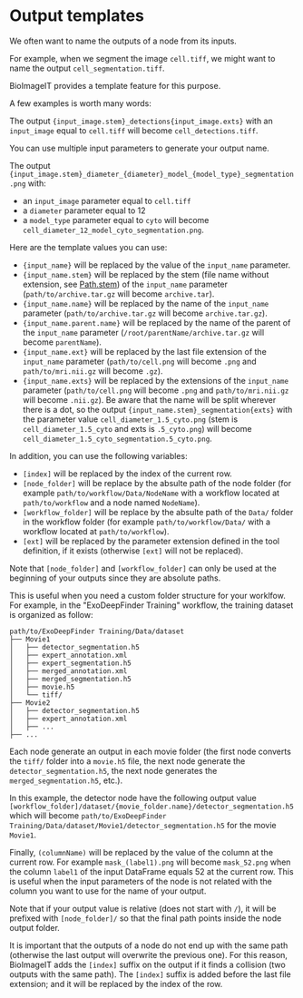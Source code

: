 # Output templates

We often want to name the outputs of a node from its inputs. 

For example, when we segment the image `cell.tiff`, we might want to name the output `cell_segmentation.tiff`.

BioImageIT provides a template feature for this purpose. 

A few examples is worth many words:

The output `{input_image.stem}_detections{input_image.exts}` with an `input_image` equal to `cell.tiff` will become `cell_detections.tiff`. 

You can use multiple input parameters to generate your output name.

The output `{input_image.stem}_diameter_{diameter}_model_{model_type}_segmentation.png` with:
- an `input_image` parameter equal to `cell.tiff` 
- a `diameter` parameter equal to 12
- a `model_type` parameter equal to `cyto`
will become `cell_diameter_12_model_cyto_segmentation.png`.

Here are the template values you can use:
- `{input_name}` will be replaced by the value of the `input_name` parameter.
- `{input_name.stem}` will be replaced by the stem (file name without extension, see [Path.stem](https://docs.python.org/3/library/pathlib.html#pathlib.PurePath.stem)) of the `input_name` parameter (`path/to/archive.tar.gz` will become `archive.tar`).
- `{input_name.name}` will be replaced by the name of the `input_name` parameter (`path/to/archive.tar.gz` will become `archive.tar.gz`).
- `{input_name.parent.name}` will be replaced by the name of the parent of the `input_name` parameter (`/root/parentName/archive.tar.gz` will become `parentName`).
- `{input_name.ext}` will be replaced by the last file extension of the `input_name` parameter (`path/to/cell.png` will become `.png` and `path/to/mri.nii.gz` will become `.gz`).
- `{input_name.exts}` will be replaced by the extensions of the `input_name` parameter (`path/to/cell.png` will become `.png` and `path/to/mri.nii.gz` will become `.nii.gz`). Be aware that the name will be split wherever there is a dot, so the output `{input_name.stem}_segmentation{exts}` with the parameter value `cell_diameter_1.5_cyto.png` (stem is `cell_diameter_1.5_cyto` and exts is `.5_cyto.png`) will become `cell_diameter_1.5_cyto_segmentation.5_cyto.png`.

In addition, you can use the following variables:
- `[index]` will be replaced by the index of the current row.
- `[node_folder]` will be replace by the absulte path of the node folder (for example `path/to/workflow/Data/NodeName` with a workflow located at `path/to/workflow` and a node named `NodeName`).
- `[workflow_folder]` will be replace by the absulte path of the `Data/` folder in the workflow folder (for example `path/to/workflow/Data/` with a workflow located at `path/to/workflow`).
- `[ext]` will be replaced by the parameter extension defined in the tool definition, if it exists (otherwise `[ext]` will not be replaced).

Note that `[node_folder]` and `[workflow_folder]` can only be used at the beginning of your outputs since they are absolute paths.

This is useful when you need a custom folder structure for your worklfow.
For example, in the "ExoDeepFinder Training" workflow, the training dataset is organized as follow:
```
path/to/ExoDeepFinder Training/Data/dataset
├── Movie1
│   ├── detector_segmentation.h5
│   ├── expert_annotation.xml
│   ├── expert_segmentation.h5
│   ├── merged_annotation.xml
│   ├── merged_segmentation.h5
│   ├── movie.h5
│   └── tiff/
├── Movie2
│   ├── detector_segmentation.h5
│   ├── expert_annotation.xml
│   ├── ...
├── ...
```
Each node generate an output in each movie folder (the first node converts the `tiff/` folder into a `movie.h5` file, the next node generate the `detector_segmentation.h5`, the next node generates the `merged_segmentation.h5`, etc.).

In this example, the detector node have the following output value `[workflow_folder]/dataset/{movie_folder.name}/detector_segmentation.h5` which will become `path/to/ExoDeepFinder Training/Data/dataset/Movie1/detector_segmentation.h5` for the movie `Movie1`.

Finally, `(columnName)` will be replaced by the value of the column at the current row. For example `mask_(label1).png` will become `mask_52.png` when the column `label1` of the input DataFrame equals 52 at the current row. This is useful when the input parameters of the node is not related with the column you want to use for the name of your output.

Note that if your output value is relative (does not start with `/`), it will be prefixed with `[node_folder]/` so that the final path points inside the node output folder.

It is important that the outputs of a node do not end up with the same path (otherwise the last output will overwrite the previous one). For this reason, BioImageIT adds the `[index]` suffix on the output if it finds a collision (two outputs with the same path). The `[index]` suffix is added before the last file extension; and it will be replaced by the index of the row.